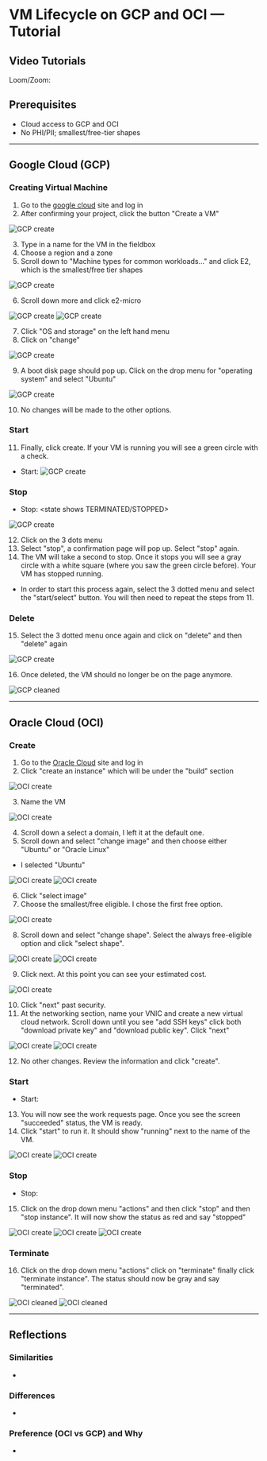 # VM Lifecycle on GCP and OCI — Tutorial

## Video Tutorials
Loom/Zoom: <paste link>

## Prerequisites
- Cloud access to GCP and OCI
- No PHI/PII; smallest/free-tier shapes

---

## Google Cloud (GCP)
### Creating Virtual Machine
1. Go to the [google cloud](https://console.cloud.google.com) site and log in
2. After confirming your project, click the button "Create a VM"

![GCP create](images/gcp/homepage.png)

3. Type in a name for the VM in the fieldbox
4. Choose a region and a zone
5. Scroll down to "Machine types for common workloads..." and click E2, which is the smallest/free tier shapes

![GCP create](images/gcp/machine_configuration.png)

6. Scroll down more and click e2-micro

![GCP create](images/gcp/select_E2.png)
![GCP create](images/gcp/e2micro.png)

7. Click "OS and storage" on the left hand menu
8. Click on "change"

![GCP create](images/gcp/OS_storage.png)

9. A boot disk page should pop up. Click on the drop menu for "operating system" and select "Ubuntu" 

![GCP create](images/gcp/select_operating_sytem.png)

10. No changes will be made to the other options.

### Start
11. Finally, click create. If your VM is running you will see a green circle with a check.

- Start: <state shows RUNNING>
![GCP create](images/gcp/greencircle.png)

### Stop
- Stop: <state shows TERMINATED/STOPPED>

![GCP create](images/gcp/end_dropmenu.png)

12. Click on the 3 dots menu
13. Select "stop", a confirmation page will pop up. Select "stop" again. 
14. The VM will take a second to stop. Once it stops you will see a gray circle with a white square (where you saw the green circle before). Your VM has stopped running.
- In order to start this process again, select the 3 dotted menu and select the "start/select" button. You will then need to repeat the steps from 11. 

### Delete
15. Select the 3 dotted menu once again and click on "delete" and then "delete" again

![GCP create](images/gcp/delete.png)

16. Once deleted, the VM should no longer be on the page anymore.

![GCP cleaned](images/gcp/cleaned.png)

---

## Oracle Cloud (OCI)
### Create
1. Go to the [Oracle Cloud](https://www.oracle.com/cloud/) site and log in
2. Click "create an instance" which will be under the "build" section

![OCI create](images/oci/home_page.png)

3. Name the VM

![OCI create](images/oci/naming.png)

4. Scroll down a select a domain, I left it at the default one. 
5. Scroll down and select "change image" and then choose either "Ubuntu" or "Oracle Linux"
- I selected "Ubuntu"

![OCI create](images/oci/image_and_shape.png)
![OCI create](images/oci/select_ubuntu.png)

6. Click "select image"
7. Choose the smallest/free eligible. I chose the first free option.

![OCI create](images/oci/change_image_free.png)

8. Scroll down and select "change shape". Select the always free-eligible option and click "select shape".

![OCI create](images/oci/change_shape.png)
![OCI create](images/oci/domain.png)

9. Click next. At this point you can see your estimated cost.

![OCI create](images/oci/estimated_cost.png)

10. Click "next" past security.
11. At the networking section, name your VNIC and create a new virtual cloud network. Scroll down until you see "add SSH keys" click both "download private key" and "download public key". Click "next"

![OCI create](images/oci/networking.png)
![OCI create](images/oci/SSH_keys.png)

12. No other changes. Review the information and click "create".

### Start
- Start: <state shows RUNNING>
13. You will now see the work requests page. Once you see the screen "succeeded" status, the VM is ready.
14. Click "start" to run it. It should show "running" next to the name of the VM.

![OCI create](images/oci/testing_progress.png)
![OCI create](images/oci/testing_running.png)

### Stop
- Stop: <state shows STOPPED>
15. Click on the drop down menu "actions" and then click "stop" and then "stop instance". It will now show the status as red and say "stopped"

![OCI create](images/oci/Action_dropdown.png)
![OCI create](images/oci/stop_instance.png)
![OCI create](images/oci/stopped.png)

### Terminate
16. Click on the drop down menu "actions" click on "terminate" finally click "terminate instance". The status should now be gray and say "terminated".

![OCI cleaned](images/oci/terminate.png)
![OCI cleaned](images/oci/terminated.png)

---

## Reflections
### Similarities
- <brief bullets>

### Differences
- <brief bullets>

### Preference (OCI vs GCP) and Why
- <one short paragraph>
